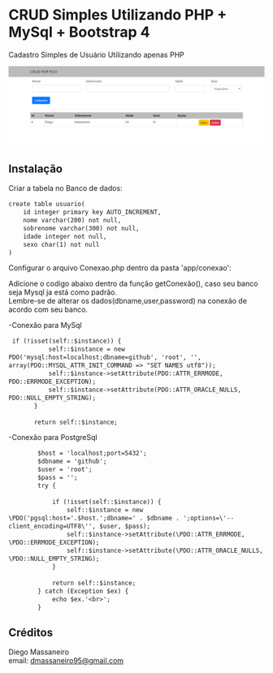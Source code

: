# CRUD Simples Utilizando PHP + MySql + Bootstrap 4
Cadastro Simples de Usuário Utilizando apenas PHP 

![Screenshot](Print.png)

Instalação
------------

Criar a tabela no Banco de dados:

```
create table usuario(
    id integer primary key AUTO_INCREMENT,
    nome varchar(200) not null,
    sobrenome varchar(300) not null,
    idade integer not null,
    sexo char(1) not null
)
```

Configurar o arquivo Conexao.php dentro da pasta 'app/conexao': <br>

Adicione o codigo abaixo dentro da função getConexão(), caso seu banco seja Mysql ja está como padrão.<br>
Lembre-se de alterar os dados(dbname,user,password) na conexão de acordo com seu banco.

-Conexão para MySql
```
 if (!isset(self::$instance)) {
           self::$instance = new PDO('mysql:host=localhost;dbname=github', 'root', '', array(PDO::MYSQL_ATTR_INIT_COMMAND => "SET NAMES utf8"));
           self::$instance->setAttribute(PDO::ATTR_ERRMODE, PDO::ERRMODE_EXCEPTION);
           self::$instance->setAttribute(PDO::ATTR_ORACLE_NULLS, PDO::NULL_EMPTY_STRING);
       }

       return self::$instance;
```
-Conexão para PostgreSql

```
        $host = 'localhost;port=5432';
        $dbname = 'github';
        $user = 'root';
        $pass = '';
        try {
      
            if (!isset(self::$instance)) {
                self::$instance = new \PDO('pgsql:host='.$host.';dbname=' . $dbname . ';options=\'--client_encoding=UTF8\'', $user, $pass);
                self::$instance->setAttribute(\PDO::ATTR_ERRMODE, \PDO::ERRMODE_EXCEPTION);
                self::$instance->setAttribute(\PDO::ATTR_ORACLE_NULLS, \PDO::NULL_EMPTY_STRING);
            }

            return self::$instance;
        } catch (Exception $ex) {
            echo $ex.'<br>';
        }
```

## Créditos
Diego Massaneiro<br>
email: dmassaneiro95@gmail.com
